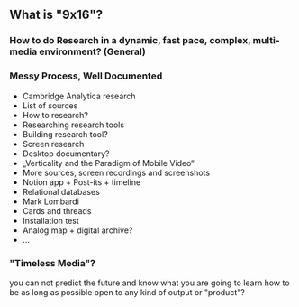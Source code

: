 ## What is "9x16"?

### How to do Research in a dynamic, fast pace, complex, multi-media environment? (General)


### Messy Process, Well Documented

- Cambridge Analytica research
- List of sources
- How to research?
- Researching research tools
- Building research tool?
- Screen research
- Desktop documentary?
- „Verticality and the Paradigm of Mobile Video“
-  More sources, screen recordings and screenshots
- Notion app + Post-its + timeline
- Relational databases
- Mark Lombardi
- Cards and threads
- Installation test
- Analog map + digital archive?
- …


### "Timeless Media"?

you can not predict the future and know what you are going to learn
how to be as long as possible open to any kind of output or "product"?
